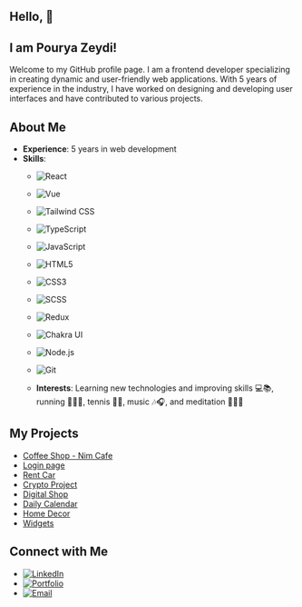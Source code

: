 ## Hello, 👋
## I am Pourya Zeydi! 

Welcome to my GitHub profile page. I am a frontend developer specializing in creating dynamic and user-friendly web applications. With 5 years of experience in the industry, I have worked on designing and developing user interfaces and have contributed to various projects.

## About Me

- **Experience**: 5 years in web development
- **Skills**: 
  - ![React](https://img.shields.io/badge/-React-61DAFB?style=flat&logo=react&logoColor=white)
  - ![Vue](https://img.shields.io/badge/Vue.js-35495E?style=for-the-badge&logo=vuedotjs&logoColor=4FC08D)
  - ![Tailwind CSS](https://img.shields.io/badge/-Tailwind%20CSS-38B2AC?style=flat&logo=tailwind-css&logoColor=white)
  - ![TypeScript](https://img.shields.io/badge/-TypeScript-3178C6?style=flat&logo=typescript&logoColor=white)
  - ![JavaScript](https://img.shields.io/badge/-JavaScript-F7DF1E?style=flat&logo=javascript&logoColor=black)
  - ![HTML5](https://img.shields.io/badge/-HTML5-E34F26?style=flat&logo=html5&logoColor=white)
  - ![CSS3](https://img.shields.io/badge/-CSS3-1572B6?style=flat&logo=css3&logoColor=white)
  - ![SCSS](https://img.shields.io/badge/-SCSS-CC6699?style=flat&logo=sass&logoColor=white)
  - ![Redux](https://img.shields.io/badge/-Redux-764ABC?style=flat&logo=redux&logoColor=white)
  - ![Chakra UI](https://img.shields.io/badge/-Chakra%20UI-319795?style=flat&logo=chakra-ui&logoColor=white)
  - ![Node.js](https://img.shields.io/badge/-Node.js-339933?style=flat&logo=node.js&logoColor=white)
  - ![Git](https://img.shields.io/badge/-Git-F05032?style=flat&logo=git&logoColor=white)

  - **Interests**: Learning new technologies and improving skills 💻📚, running 🏃‍♂️👟, tennis 🎾🏅, music 🎶🎧, and meditation 🧘‍♂️🌿 

## My Projects

- [Coffee Shop - Nim Cafe](https://github.com/pouryaZeidi/NimCafe)
- [Login page](https://github.com/pouryaZeidi/Yadeam-Login)
- [Rent Car](https://github.com/pouryaZeidi/Rent-Car-application)
- [Crypto Project](https://github.com/pouryaZeidi/Crypto-Project-task)
- [Digital Shop](https://github.com/pouryaZeidi/Digital-Onlineshop)
- [Daily Calendar](https://github.com/pouryaZeidi/Activity-calender)
- [Home Decor](https://github.com/pouryaZeidi/Home-Decor)
- [Widgets](https://github.com/pouryaZeidi/Widgets-Tailwindcss)

## Connect with Me

- [![LinkedIn](https://img.shields.io/badge/-LinkedIn-0077B5?style=flat&logo=linkedin&logoColor=white)](https://www.linkedin.com/in/pourya-zeydi-b6b440260)
- [![Portfolio](https://img.shields.io/badge/-Portfolio-4A154B?style=flat&logo=web&logoColor=white)](https://pouryazeydi.info)
- [![Email](https://img.shields.io/badge/-Email-D14836?style=flat&logo=gmail&logoColor=white)](mailto:zeidipourya@gmail.com)


